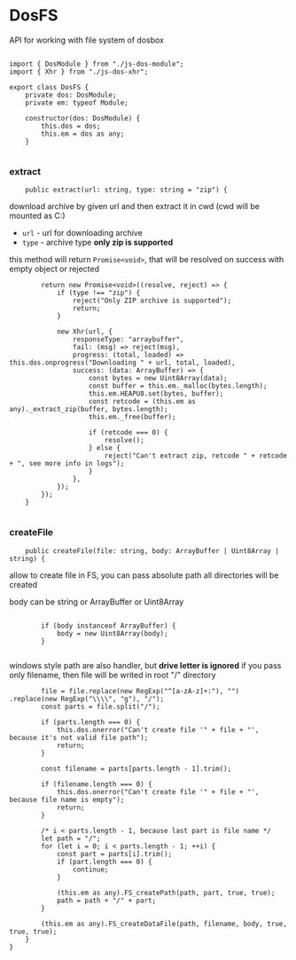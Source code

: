 



# DosFS
API for working with file system of dosbox


  

```

import { DosModule } from "./js-dos-module";
import { Xhr } from "./js-dos-xhr";

export class DosFS {
    private dos: DosModule;
    private em: typeof Module;

    constructor(dos: DosModule) {
        this.dos = dos;
        this.em = dos as any;
    }


```







### extract


  

```
    public extract(url: string, type: string = "zip") {

```







download archive by given url and then extract it in cwd (cwd will be mounted as C:)

* `url` - url for downloading archive
* `type` - archive type **only zip is supported**

this method will return `Promise<void>`, that will be resolved
on success with empty object or rejected


  

```
        return new Promise<void>((resolve, reject) => {
            if (type !== "zip") {
                reject("Only ZIP archive is supported");
                return;
            }

            new Xhr(url, {
                responseType: "arraybuffer",
                fail: (msg) => reject(msg),
                progress: (total, loaded) => this.dos.onprogress("Downloading " + url, total, loaded),
                success: (data: ArrayBuffer) => {
                    const bytes = new Uint8Array(data);
                    const buffer = this.em._malloc(bytes.length);
                    this.em.HEAPU8.set(bytes, buffer);
                    const retcode = (this.em as any)._extract_zip(buffer, bytes.length);
                    this.em._free(buffer);

                    if (retcode === 0) {
                        resolve();
                    } else {
                        reject("Can't extract zip, retcode " + retcode + ", see more info in logs");
                    }
                },
            });
        });
    }


```







### createFile


  

```
    public createFile(file: string, body: ArrayBuffer | Uint8Array | string) {

```







allow to create file in FS, you can pass absolute path
all directories will be created

body can be string or ArrayBuffer or Uint8Array


  

```

        if (body instanceof ArrayBuffer) {
            body = new Uint8Array(body);
        }


```







windows style path are also handler, but **drive letter is ignored**
if you pass only filename, then file will be writed in root "/" directory


  

```
        file = file.replace(new RegExp("^[a-zA-z]+:"), "") .replace(new RegExp("\\\\", "g"), "/");
        const parts = file.split("/");

        if (parts.length === 0) {
            this.dos.onerror("Can't create file '" + file + "', because it's not valid file path");
            return;
        }

        const filename = parts[parts.length - 1].trim();

        if (filename.length === 0) {
            this.dos.onerror("Can't create file '" + file + "', because file name is empty");
            return;
        }

        /* i < parts.length - 1, because last part is file name */
        let path = "/";
        for (let i = 0; i < parts.length - 1; ++i) {
            const part = parts[i].trim();
            if (part.length === 0) {
                continue;
            }

            (this.em as any).FS_createPath(path, part, true, true);
            path = path + "/" + part;
        }

        (this.em as any).FS_createDataFile(path, filename, body, true, true, true);
    }
}


```




